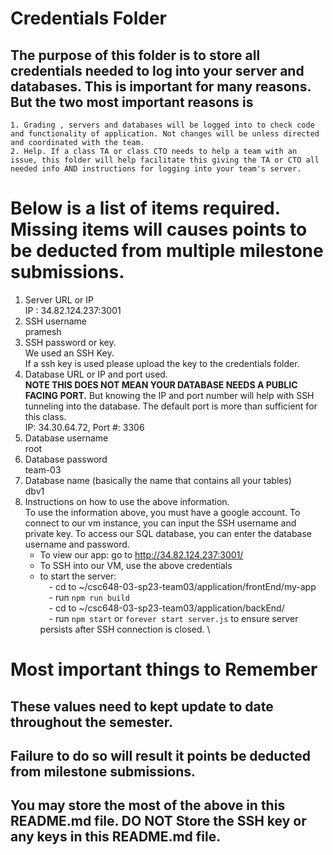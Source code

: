 # Credentials Folder

## The purpose of this folder is to store all credentials needed to log into your server and databases. This is important for many reasons. But the two most important reasons is
    1. Grading , servers and databases will be logged into to check code and functionality of application. Not changes will be unless directed and coordinated with the team.
    2. Help. If a class TA or class CTO needs to help a team with an issue, this folder will help facilitate this giving the TA or CTO all needed info AND instructions for logging into your team's server. 


# Below is a list of items required. Missing items will causes points to be deducted from multiple milestone submissions.

1. Server URL or IP
   <br> IP : 34.82.124.237:3001   
2. SSH username
   <br> pramesh  
3. SSH password or key.
   <br> We used an SSH Key.
   <br> If a ssh key is used please upload the key to the credentials folder.
4. Database URL or IP and port used.
    <br><strong> NOTE THIS DOES NOT MEAN YOUR DATABASE NEEDS A PUBLIC FACING PORT.</strong> But knowing the IP and port number will help with SSH tunneling into the database. The default port is more than sufficient for this class.
    <br> IP: 34.30.64.72, Port #: 3306
5. Database username
   <br> root
6. Database password
   <br> team-03
7. Database name (basically the name that contains all your tables)
   <br> dbv1
8. Instructions on how to use the above information.
   <br> To use the information above, you must have a google account. To connect to our vm instance, you can input the SSH username and private key. To access our SQL database, you can enter the database username and password.
   - To view our app: go to http://34.82.124.237:3001/
   - To SSH into our VM, use the above credentials
   - to start the server: \
   &emsp;- cd to ~/csc648-03-sp23-team03/application/frontEnd/my-app \
   &emsp;- run `npm run build` \
   &emsp;- cd to ~/csc648-03-sp23-team03/application/backEnd/ \
   &emsp;- run `npm start` or `forever start server.js` to ensure server persists after SSH connection is closed. \

# Most important things to Remember
## These values need to kept update to date throughout the semester. <br>
## <strong>Failure to do so will result it points be deducted from milestone submissions.</strong><br>
## You may store the most of the above in this README.md file. DO NOT Store the SSH key or any keys in this README.md file.
